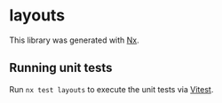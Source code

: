 # layouts

This library was generated with [Nx](https://nx.dev).

## Running unit tests

Run `nx test layouts` to execute the unit tests via [Vitest](https://vitest.dev/).
